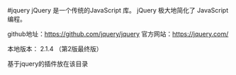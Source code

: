 #jquery 
	 jQuery 是一个传统的JavaScript 库。 jQuery 极大地简化了 JavaScript 编程。  

github地址：https://github.com/jquery/jquery
官方网站：https://jquery.com/

本地版本： 2.1.4 （第2版最终版）
 

基于jquery的插件放在该目录
